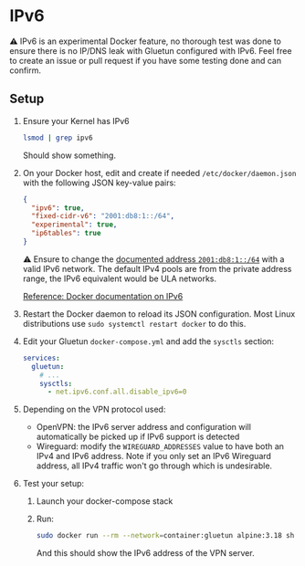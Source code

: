 # IPv6

⚠️ IPv6 is an experimental Docker feature, no thorough test was done to ensure there is no IP/DNS leak with Gluetun configured with IPv6. Feel free to create an issue or pull request if you have some testing done and can confirm.

## Setup

1. Ensure your Kernel has IPv6

    ```sh
    lsmod | grep ipv6
    ```

    Should show something.
1. On your Docker host, edit and create if needed `/etc/docker/daemon.json` with the following JSON key-value pairs:

    ```json
    {
      "ipv6": true,
      "fixed-cidr-v6": "2001:db8:1::/64",
      "experimental": true,
      "ip6tables": true
    }
    ```

    ⚠️ Ensure to change the [documented address `2001:db8:1::/64`](https://en.wikipedia.org/wiki/Reserved_IP_addresses#IPv6) with a valid IPv6 network. The default IPv4 pools are from the private address range, the IPv6 equivalent would be ULA networks.

    [Reference: Docker documentation on IPv6](https://docs.docker.com/config/daemon/ipv6/#use-ipv6-for-the-default-bridge-network)
1. Restart the Docker daemon to reload its JSON configuration. Most Linux distributions use `sudo systemctl restart docker` to do this.
1. Edit your Gluetun `docker-compose.yml` and add the `sysctls` section:

    ```yaml
    services:
      gluetun:
        # ...
        sysctls:
          - net.ipv6.conf.all.disable_ipv6=0
    ```

1. Depending on the VPN protocol used:
    - OpenVPN: the IPv6 server address and configuration will automatically be picked up if IPv6 support is detected
    - Wireguard: modify the `WIREGUARD_ADDRESSES` value to have both an IPv4 and IPv6 address. Note if you only set an IPv6 Wireguard address, all IPv4 traffic won't go through which is undesirable.
1. Test your setup:
    1. Launch your docker-compose stack
    1. Run:

        ```sh
        sudo docker run --rm --network=container:gluetun alpine:3.18 sh -c "apk add curl && curl -6 --silent https://ipv6.ipleak.net/json/"
        ```

        And this should show the IPv6 address of the VPN server.
